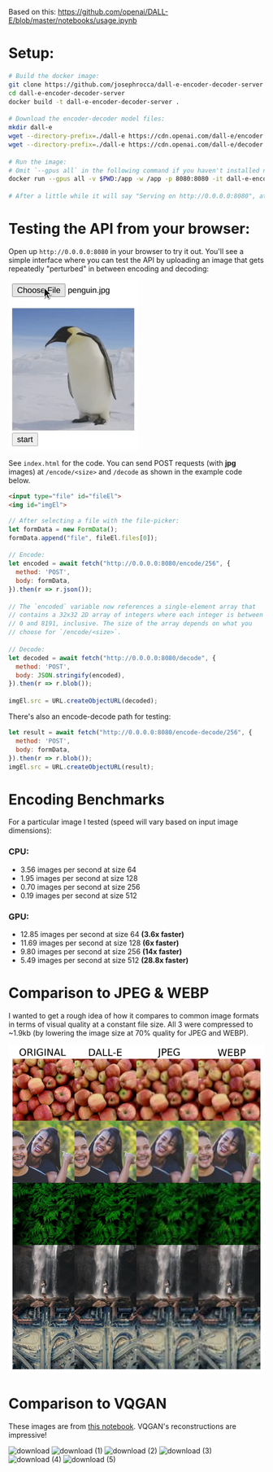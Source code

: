 Based on this: https://github.com/openai/DALL-E/blob/master/notebooks/usage.ipynb

# Setup:
```bash
# Build the docker image:
git clone https://github.com/josephrocca/dall-e-encoder-decoder-server
cd dall-e-encoder-decoder-server
docker build -t dall-e-encoder-decoder-server .

# Download the encoder-decoder model files:
mkdir dall-e
wget --directory-prefix=./dall-e https://cdn.openai.com/dall-e/encoder.pkl
wget --directory-prefix=./dall-e https://cdn.openai.com/dall-e/decoder.pkl

# Run the image:
# Omit `--gpus all` in the following command if you haven't installed nvidia's docker tooling (falls back to CPU)
docker run --gpus all -v $PWD:/app -w /app -p 8080:8080 -it dall-e-encoder-decoder-server python3 main.py

# After a little while it will say "Serving on http://0.0.0.0:8080", at which point the API is ready.
```

# Testing the API from your browser:
Open up `http://0.0.0.0:8080` in your browser to try it out. You'll see a simple interface where you can test the API by uploading an image that gets repeatedly "perturbed" in between encoding and decoding:

![perturbing penguin by repeatedly encoding, changing values, and decoding](https://github.com/josephrocca/dall-e-encoder-decoder-server/raw/main/penguin_perturb.gif)

See `index.html` for the code. You can send POST requests (with **jpg** images) at `/encode/<size>` and `/decode` as shown in the example code below.

```html
<input type="file" id="fileEl">
<img id="imgEl">
```

```js
// After selecting a file with the file-picker:
let formData = new FormData();
formData.append("file", fileEl.files[0]);

// Encode:
let encoded = await fetch("http://0.0.0.0:8080/encode/256", {
  method: 'POST',
  body: formData,
}).then(r => r.json());

// The `encoded` variable now references a single-element array that
// contains a 32x32 2D array of integers where each integer is between
// 0 and 8191, inclusive. The size of the array depends on what you
// choose for `/encode/<size>`.

// Decode:
let decoded = await fetch("http://0.0.0.0:8080/decode", {
  method: 'POST',
  body: JSON.stringify(encoded),
}).then(r => r.blob());

imgEl.src = URL.createObjectURL(decoded);
```

There's also an encode-decode path for testing:
```js
let result = await fetch("http://0.0.0.0:8080/encode-decode/256", {
  method: 'POST',
  body: formData,
}).then(r => r.blob());
imgEl.src = URL.createObjectURL(result);
```

# Encoding Benchmarks

For a particular image I tested (speed will vary based on input image dimensions):

### CPU:
* 3.56 images per second at size 64
* 1.95 images per second at size 128
* 0.70 images per second at size 256
* 0.19 images per second at size 512

### GPU:
* 12.85 images per second at size 64  **(3.6x faster)**
* 11.69 images per second at size 128 **(6x faster)**
* 9.80 images per second at size 256  **(14x faster)**
* 5.49 images per second at size 512  **(28.8x faster)**

# Comparison to JPEG & WEBP

I wanted to get a rough idea of how it compares to common image formats in terms of visual quality at a constant file size. All 3 were compressed to ~1.9kb (by lowering the image size at 70% quality for JPEG and WEBP).

![comparison between DALL-E encoder/decoder and JPEG and WEBP compression](https://github.com/josephrocca/dall-e-encoder-decoder-server/blob/main/dalle-jpg-webp-compression-comparison.jpg?raw=true)

# Comparison to VQGAN

These images are from [this notebook](https://colab.research.google.com/github/CompVis/taming-transformers/blob/master/scripts/reconstruction_usage.ipynb). VQGAN's reconstructions are impressive!

![download](https://user-images.githubusercontent.com/1167575/129307207-7e78c757-e2a2-4d3d-ae07-5ffc086ece0e.png)
![download (1)](https://user-images.githubusercontent.com/1167575/129307212-6f25643a-71c1-4d94-bf6a-b0d038b083d6.png)
![download (2)](https://user-images.githubusercontent.com/1167575/129307216-647ec483-bde3-4ef3-9f6c-d316acc7733a.png)
![download (3)](https://user-images.githubusercontent.com/1167575/129307220-c4c6daa4-f31c-4a85-a50a-4e84c654ce14.png)
![download (4)](https://user-images.githubusercontent.com/1167575/129307222-53ca4220-bb4c-46f1-bc41-a126d89ea973.png)
![download (5)](https://user-images.githubusercontent.com/1167575/129307223-f2ac3ca6-64dc-4a28-99c1-3fc1109dd9fa.png)

